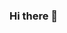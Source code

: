 ### Hi there 👋

<!--
**RitikSibjr/RitikSibjr** is a ✨ _special_ ✨ repository because its `README.md` (this file) appears on your GitHub profile.

Here are some ideas to get you started:

- 🔭 I’m currently working on ...
- 🌱 I’m currently learning Python<br />
- 👯 I’m looking to collaborate on ...
- 🤔 I’m looking for help with ...
- 💬 Ask me about ...
- 📫 How to reach me: Twitter<br />
- 😄 Pronouns: ...
- ⚡ Fun fact: ...
-->
